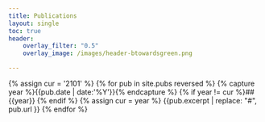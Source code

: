 ```yaml
---
title: Publications
layout: single
toc: true
header:
    overlay_filter: "0.5"
    overlay_image: /images/header-btowardsgreen.png

---
```


{% assign cur = '2101' %}
{% for pub in site.pubs reversed %}
{% capture year %}{{pub.date | date:'%Y'}}{% endcapture %}
{% if year != cur %}## {{year}} {% endif %}
{% assign cur = year %}
{{pub.excerpt | replace: "#", pub.url }}
{% endfor %}
